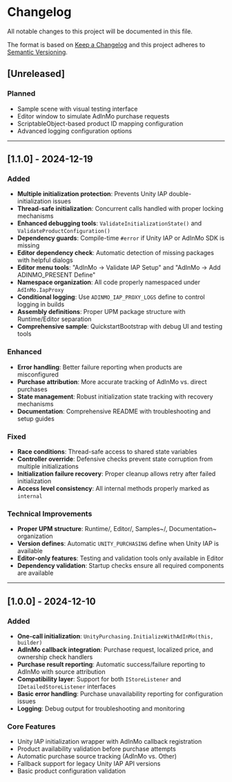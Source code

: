 # Changelog
All notable changes to this project will be documented in this file.

The format is based on [Keep a Changelog](https://keepachangelog.com/en/1.1.0/) and this project adheres to [Semantic Versioning](https://semver.org/spec/v2.0.0.html).

## [Unreleased]
### Planned
- Sample scene with visual testing interface
- Editor window to simulate AdInMo purchase requests
- ScriptableObject-based product ID mapping configuration
- Advanced logging configuration options

---

## [1.1.0] - 2024-12-19
### Added
- **Multiple initialization protection**: Prevents Unity IAP double-initialization issues
- **Thread-safe initialization**: Concurrent calls handled with proper locking mechanisms
- **Enhanced debugging tools**: `ValidateInitializationState()` and `ValidateProductConfiguration()`
- **Dependency guards**: Compile-time `#error` if Unity IAP or AdInMo SDK is missing
- **Editor dependency check**: Automatic detection of missing packages with helpful dialogs
- **Editor menu tools**: "AdInMo → Validate IAP Setup" and "AdInMo → Add ADINMO_PRESENT Define"
- **Namespace organization**: All code properly namespaced under `AdInMo.IapProxy`
- **Conditional logging**: Use `ADINMO_IAP_PROXY_LOGS` define to control logging in builds
- **Assembly definitions**: Proper UPM package structure with Runtime/Editor separation
- **Comprehensive sample**: QuickstartBootstrap with debug UI and testing tools

### Enhanced
- **Error handling**: Better failure reporting when products are misconfigured
- **Purchase attribution**: More accurate tracking of AdInMo vs. direct purchases
- **State management**: Robust initialization state tracking with recovery mechanisms
- **Documentation**: Comprehensive README with troubleshooting and setup guides

### Fixed
- **Race conditions**: Thread-safe access to shared state variables
- **Controller override**: Defensive checks prevent state corruption from multiple initializations
- **Initialization failure recovery**: Proper cleanup allows retry after failed initialization
- **Access level consistency**: All internal methods properly marked as `internal`

### Technical Improvements
- **Proper UPM structure**: Runtime/, Editor/, Samples~/, Documentation~ organization
- **Version defines**: Automatic `UNITY_PURCHASING` define when Unity IAP is available
- **Editor-only features**: Testing and validation tools only available in Editor
- **Dependency validation**: Startup checks ensure all required components are available

---

## [1.0.0] - 2024-12-10
### Added
- **One-call initialization**: `UnityPurchasing.InitializeWithAdInMo(this, builder)`
- **AdInMo callback integration**: Purchase request, localized price, and ownership check handlers
- **Purchase result reporting**: Automatic success/failure reporting to AdInMo with source attribution
- **Compatibility layer**: Support for both `IStoreListener` and `IDetailedStoreListener` interfaces
- **Basic error handling**: Purchase unavailability reporting for configuration issues
- **Logging**: Debug output for troubleshooting and monitoring

### Core Features
- Unity IAP initialization wrapper with AdInMo callback registration
- Product availability validation before purchase attempts
- Automatic purchase source tracking (AdInMo vs. Other)
- Fallback support for legacy Unity IAP API versions
- Basic product configuration validation

[Keep a Changelog]: https://keepachangelog.com/en/1.1.0/
[Semantic Versioning]: https://semver.org/spec/v2.0.0.html
